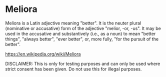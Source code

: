 # Meliora
Meliora is a Latin adjective meaning "better". It is the neuter plural (nominative or accusative) form of the adjective "melior, -or, -us".
It may be used in the accusative and substantively (i.e., as a noun) to mean "better things", "always better", "ever better", or, more fully, "for the pursuit of the better".

https://en.wikipedia.org/wiki/Meliora

DISCLAIMER: This is only for testing purposes and can only be used where strict consent has been given. Do not use this for illegal purposes.
